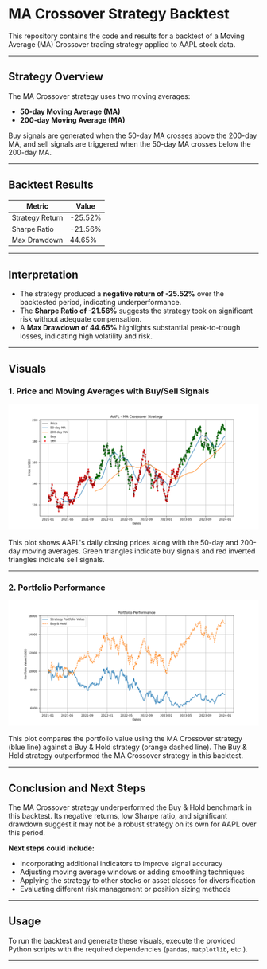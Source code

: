# MA Crossover Strategy Backtest

This repository contains the code and results for a backtest of a Moving Average (MA) Crossover trading strategy applied to AAPL stock data.

---

## Strategy Overview

The MA Crossover strategy uses two moving averages:

- **50-day Moving Average (MA)**
- **200-day Moving Average (MA)**

Buy signals are generated when the 50-day MA crosses above the 200-day MA, and sell signals are triggered when the 50-day MA crosses below the 200-day MA.

---

## Backtest Results

| Metric          | Value     |
|-----------------|-----------|
| Strategy Return | -25.52%   |
| Sharpe Ratio    | -21.56%   |
| Max Drawdown    | 44.65%    |

---

## Interpretation

- The strategy produced a **negative return of -25.52%** over the backtested period, indicating underperformance.
- The **Sharpe Ratio of -21.56%** suggests the strategy took on significant risk without adequate compensation.
- A **Max Drawdown of 44.65%** highlights substantial peak-to-trough losses, indicating high volatility and risk.

---

## Visuals

### 1. Price and Moving Averages with Buy/Sell Signals

![Price and Moving Averages with Buy/Sell Signals](ma_crossover_strategy.png)

This plot shows AAPL's daily closing prices along with the 50-day and 200-day moving averages. Green triangles indicate buy signals and red inverted triangles indicate sell signals.

---

### 2. Portfolio Performance

![Portfolio Performance](portfolio_performance.png)

This plot compares the portfolio value using the MA Crossover strategy (blue line) against a Buy & Hold strategy (orange dashed line). The Buy & Hold strategy outperformed the MA Crossover strategy in this backtest.

---

## Conclusion and Next Steps

The MA Crossover strategy underperformed the Buy & Hold benchmark in this backtest. Its negative returns, low Sharpe ratio, and significant drawdown suggest it may not be a robust strategy on its own for AAPL over this period.

**Next steps could include:**

- Incorporating additional indicators to improve signal accuracy
- Adjusting moving average windows or adding smoothing techniques
- Applying the strategy to other stocks or asset classes for diversification
- Evaluating different risk management or position sizing methods

---

## Usage

To run the backtest and generate these visuals, execute the provided Python scripts with the required dependencies (`pandas`, `matplotlib`, etc.).

---


